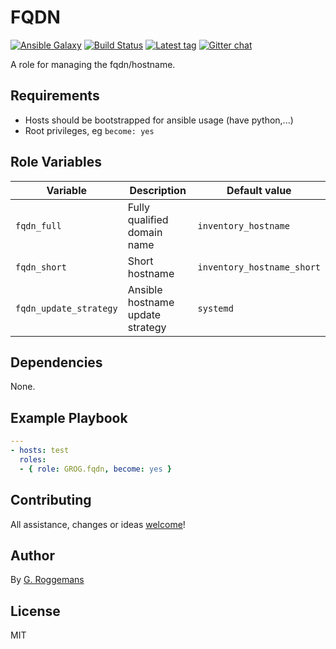 # FQDN

[![Ansible Galaxy][galaxy_image]][galaxy_link]
[![Build Status][travis_image]][travis_link]
[![Latest tag][tag_image]][tag_url]
[![Gitter chat][gitter_image]][gitter_url]

A role for managing the fqdn/hostname.

## Requirements

- Hosts should be bootstrapped for ansible usage (have python,...)
- Root privileges, eg `become: yes`

## Role Variables

| Variable | Description | Default value |
|----------|-------------|---------------|
| `fqdn_full` | Fully qualified domain name | `inventory_hostname` |
| `fqdn_short` | Short hostname | `inventory_hostname_short` |
| `fqdn_update_strategy` | Ansible hostname update strategy | `systemd` |

## Dependencies

None.

## Example Playbook

```yaml
---
- hosts: test
  roles:
  - { role: GROG.fqdn, become: yes }
```

## Contributing
All assistance, changes or ideas [welcome][issues]!

## Author
By [G. Roggemans][groggemans]

## License
MIT

[galaxy_image]:         https://img.shields.io/badge/galaxy-GROG.fqdn-660198.svg?style=flat
[galaxy_link]:          https://galaxy.ansible.com/GROG/fqdn
[travis_image]:         https://travis-ci.org/GROG/ansible-role-fqdn.svg?branch=master
[travis_link]:          https://travis-ci.org/GROG/ansible-role-fqdn
[tag_image]:            https://img.shields.io/github/tag/GROG/ansible-role-fqdn.svg
[tag_url]:              https://github.com/GROG/ansible-role-fqdn/tags
[gitter_image]:         https://badges.gitter.im/GROG/chat.svg
[gitter_url]:           https://gitter.im/GROG/chat

[issues]:               https://github.com/GROG/ansible-role-fqdn/issues
[groggemans]:           https://github.com/groggemans
